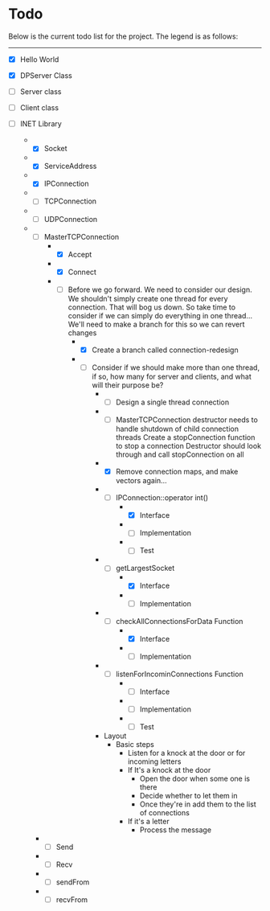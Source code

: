 # Todo

Below is the current todo list for the project. The legend is as follows:

----------------------------


- [x] Hello World
- [x] DPServer Class
- [ ] Server class
- [ ] Client class
- [ ] INET Library

	- -[x] Socket
	- -[x] ServiceAddress
	- -[x] IPConnection
	- -[ ] TCPConnection
	- -[ ] UDPConnection
	- -[ ] MasterTCPConnection
		- -[x] Accept
		- -[x] Connect
		- -[ ] Before we go forward. We need to consider our design. We
			shouldn't simply create one thread for every connection. That
			will bog us down. So take time to consider if we can simply do
			everything in one thread… We'll need to make a branch for this
			so we can revert changes
			- -[x] Create a branch called connection-redesign
			- -[ ] Consider if we should make more than one thread, if so, how
				many for server and clients, and what will their purpose be?
				- -[ ] Design a single thread connection
				- -[ ] MasterTCPConnection destructor needs to handle shutdown
					of child connection threads Create a stopConnection
					function to stop a connection Destructor should look
					through and call stopConnection on all
				- -[x] Remove connection maps, and make vectors again…
				- -[ ] IPConnection::operator int()
					- -[x] Interface
					- -[ ] Implementation
					- -[ ] Test
				- -[ ] getLargestSocket
					- -[x] Interface
					- -[ ] Implementation
				- -[ ] checkAllConnectionsForData Function
					- -[x] Interface
					- -[ ] Implementation
				- -[ ] listenForIncominConnections Function
					- -[ ] Interface
					- -[ ] Implementation
					- -[ ] Test
				- Layout
					- Basic steps
						- Listen for a knock at the door or for incoming letters
						- If It's a knock at the door
							- Open the door when some one is there
							- Decide whether to let them in
							- Once they're in add them to the list of connections
						- If it's a letter
							- Process the message

	  - -[ ] Send
	  - -[ ] Recv
	  - -[ ] sendFrom
	  - -[ ] recvFrom
